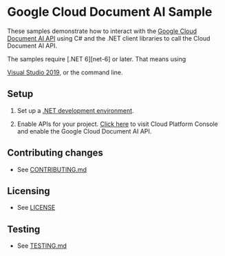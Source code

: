# Google Cloud Document AI Sample

These samples demonstrate how to interact with the [Google Cloud Document AI API][Documentai] using C# and
the .NET client libraries to call the Cloud Document AI API.

The samples require [.NET 6][net-6] or later.  That means using

[Visual Studio 2019](https://www.visualstudio.com/), or the command line.

## Setup

1.  Set up a [.NET development environment](https://cloud.google.com/dotnet/docs/setup).

4.  Enable APIs for your project.
    [Click here][enable-api] to visit Cloud Platform Console and enable the Google Cloud Document AI API.


## Contributing changes

* See [CONTRIBUTING.md](../../CONTRIBUTING.md)

## Licensing

* See [LICENSE](../../LICENSE)

## Testing

* See [TESTING.md](../../TESTING.md)


[Documentai]: https://cloud.google.com/documentai/docs
[enable-api]: https://console.cloud.google.com/flows/enableapi?apiid=documentai.googleapis.com&showconfirmation=true
[net-core]: https://www.microsoft.com/net/core
